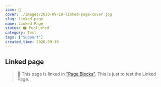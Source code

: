 ```yaml
---
icon: 🔗
cover: ./images/2020-09-19-linked-page-cover.jpg
slug: linked-page
name: Linked Page
status: 🖨 Published
category: Test
tags: ["Support"]
created_time: 2020-09-19
---
```


## Linked page

> 🔗 This page is linked in ["Page Blocks"](https://bit.ly/3hGUlLf). This is just to test the Linked Page.

<br />

<br />

